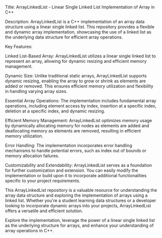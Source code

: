 Title: ArrayLinkedList - Linear Single Linked List Implementation of Array in C++

Description:
ArrayLinkedList is a C++ implementation of an array data structure using a linear single linked list. This repository provides a flexible and dynamic array implementation, showcasing the use of a linked list as the underlying data structure for efficient array operations.

Key Features:

Linked List-Based Array: ArrayLinkedList utilizes a linear single linked list to represent an array, allowing for dynamic resizing and efficient memory management.

Dynamic Size: Unlike traditional static arrays, ArrayLinkedList supports dynamic resizing, enabling the array to grow or shrink as elements are added or removed. This ensures efficient memory utilization and flexibility in handling varying array sizes.

Essential Array Operations: The implementation includes fundamental array operations, including element access by index, insertion at a specific index, deletion at a specific index, and dynamic resizing.

Efficient Memory Management: ArrayLinkedList optimizes memory usage by dynamically allocating memory for nodes as elements are added and deallocating memory as elements are removed, resulting in efficient memory utilization.

Error Handling: The implementation incorporates error handling mechanisms to handle potential errors, such as index out of bounds or memory allocation failures.

Customizability and Extendability: ArrayLinkedList serves as a foundation for further customization and extension. You can easily modify the implementation or build upon it to incorporate additional functionalities specific to your project requirements.

This ArrayLinkedList repository is a valuable resource for understanding the array data structure and exploring the implementation of arrays using a linked list. Whether you're a student learning data structures or a developer looking to incorporate dynamic arrays into your projects, ArrayLinkedList offers a versatile and efficient solution.

Explore the implementation, leverage the power of a linear single linked list as the underlying structure for arrays, and enhance your understanding of array operations in C++.
